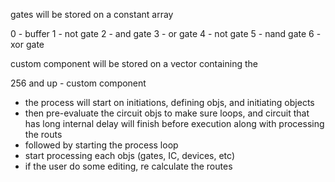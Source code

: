 
gates will be stored on a constant array


0 - buffer
1 - not gate
2 - and gate
3 - or gate
4 - not gate
5 - nand gate
6 - xor gate


custom component will be stored on a vector containing the


256 and up - custom component




- the process will start on initiations, defining objs, and initiating objects
- then pre-evaluate the circuit objs to make sure loops, and circuit that has long internal delay
will finish before execution along with processing the routs
- followed by starting the process loop
- start processing each objs (gates, IC, devices, etc)
- if the user do some editing, re calculate the routes
